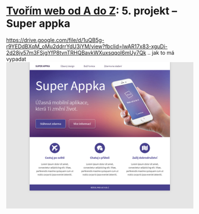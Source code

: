 # [Tvořím web od A do Z](https://github.com/TvorimWeb-2018-Praha/tvorim-web-a-z): 5. projekt – Super appka
https://drive.google.com/file/d/1uQB5g-r9YEDdBXqM_oMu2ddrrYdU3iYM/view?fbclid=IwAR17x83-xguDi-2d28jv57m3FSjgYfP8tvnTRHQBavkWXuxsqqoI6mUy7Qk .. jak to má vypadat
[![](vysledek.png)](vysledek.png)

